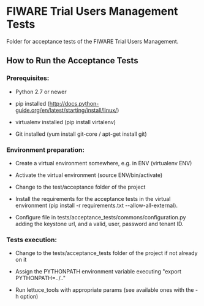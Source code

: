 # FIWARE Trial Users Management Tests

Folder for acceptance tests of the FIWARE Trial Users Management.

## How to Run the Acceptance Tests

### Prerequisites:

- Python 2.7 or newer

- pip installed (http://docs.python-guide.org/en/latest/starting/install/linux/)

- virtualenv installed (pip install virtalenv)

- Git installed (yum install git-core / apt-get install git)

### Environment preparation:

- Create a virtual environment somewhere, e.g. in ENV (virtualenv ENV)

- Activate the virtual environment (source ENV/bin/activate)

- Change to the test/acceptance folder of the project

- Install the requirements for the acceptance tests in the virtual environment (pip install -r requirements.txt --allow-all-external).

- Configure file in tests/acceptance_tests/commons/configuration.py adding the keystone url, and a valid, user, password and tenant ID.

### Tests execution:

- Change to the tests/acceptance_tests folder of the project if not already on it

- Assign the PYTHONPATH environment variable executing "export PYTHONPATH=../.."

- Run lettuce_tools with appropriate params (see available ones with the -h option)


